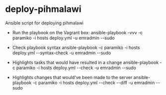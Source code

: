 # deploy-pihmalawi
Ansible script for deploying pihmalawi

* Run the playbook on the Vagrant box:
ansible-playbook -vvv -c paramiko -i hosts deploy.yml -u emradmin --sudo

* Check playbook syntax
ansible-playbook -c paramiko -i hosts deploy.yml --syntax-check -u emradmin --sudo

* Highlights tasks that would have resulted in a change 
ansible-playbook -c paramiko -i hosts deploy.yml --check -u emradmin --sudo

* Highlights changes that would've been made to the server
ansible-playbook -c paramiko -i hosts deploy.yml --check --diff -u emradmin --sudo
